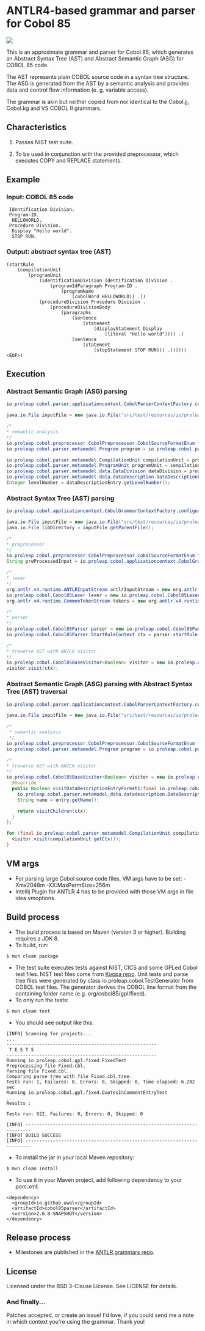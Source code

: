 ANTLR4-based grammar and parser for Cobol 85
============================================

<a href="https://travis-ci.org/uwol/cobol85parser"><img src="https://api.travis-ci.org/uwol/cobol85parser.png"></a>

This is an approximate grammar and parser for Cobol 85, which generates an 
Abstract Syntax Tree (AST) and Abstract Semantic Graph (ASG) for COBOL 85 code.

The AST represents plain COBOL source code in a syntax tree structure. 
The ASG is generated from the AST by a semantic analysis and provides data and control 
flow information (e. g. variable access).

The grammar is akin but neither copied from nor identical to the Cobol.jj, 
Cobol.kg and VS COBOL II grammars.


Characteristics
---------------

1. Passes NIST test suite.

2. To be used in conjunction with the provided preprocessor, which executes
   COPY and REPLACE statements.


Example
-------

### Input: COBOL 85 code

```
 Identification Division.
 Program-ID.
  HELLOWORLD.
 Procedure Division.
  Display "Hello world".
  STOP RUN.
```

### Output: abstract syntax tree (AST)

```
(startRule
	(compilationUnit
		(programUnit
			(identificationDivision Identification Division .
				(programIdParagraph Program-ID .
					(programName
						(cobolWord HELLOWORLD)) .))
			(procedureDivision Procedure Division .
				(procedureDivisionBody
					(paragraphs
						(sentence
							(statement
								(displayStatement Display
									(literal "Hello world")))) .)
						(sentence
							(statement
								(stopStatement STOP RUN))) .)))))) <EOF>)
```


Execution
---------

### Abstract Semantic Graph (ASG) parsing

```java
io.proleap.cobol.parser.applicationcontext.CobolParserContextFactory.configureDefaultApplicationContext();

java.io.File inputFile = new java.io.File("src/test/resources/io/proleap/cobol/gpl/parser/HelloWorld.cbl");

/*
* semantic analysis
*/
io.proleap.cobol.preprocessor.CobolPreprocessor.CobolSourceFormatEnum format = io.proleap.cobol.preprocessor.CobolPreprocessor.CobolSourceFormatEnum.TANDEM;
io.proleap.cobol.parser.metamodel.Program program = io.proleap.cobol.parser.applicationcontext.CobolParserContext.getInstance().getParserRunner().analyzeFile(inputFile, null, format);

io.proleap.cobol.parser.metamodel.CompilationUnit compilationUnit = program.getCompilationUnit("HelloWorld");
io.proleap.cobol.parser.metamodel.ProgramUnit programUnit = compilationUnit.getProgramUnit();
io.proleap.cobol.parser.metamodel.data.DataDivision dataDivision = programUnit.getDataDivision();
io.proleap.cobol.parser.metamodel.data.datadescription.DataDescriptionEntry dataDescriptionEntry = dataDivision.getWorkingStorageSection().getDataDescriptionEntry("ITEMS");
Integer levelNumber = dataDescriptionEntry.getLevelNumber();
```

### Abstract Syntax Tree (AST) parsing

```java
io.proleap.cobol.applicationcontext.CobolGrammarContextFactory.configureDefaultApplicationContext();

java.io.File inputFile = new java.io.File("src/test/resources/io/proleap/cobol/gpl/HelloWorld.cbl");
java.io.File libDirectory = inputFile.getParentFile();

/*
* preprocessor
*/
io.proleap.cobol.preprocessor.CobolPreprocessor.CobolSourceFormatEnum format = io.proleap.cobol.preprocessor.CobolPreprocessor.CobolSourceFormatEnum.FIXED;
String preProcessedInput = io.proleap.cobol.applicationcontext.CobolGrammarContext.getInstance().getCobolPreprocessor().process(inputFile, libDirectory, null, format);

/*
* lexer
*/
org.antlr.v4.runtime.ANTLRInputStream antlrInputStream = new org.antlr.v4.runtime.ANTLRInputStream(preProcessedInput);
io.proleap.cobol.Cobol85Lexer lexer = new io.proleap.cobol.Cobol85Lexer(antlrInputStream);
org.antlr.v4.runtime.CommonTokenStream tokens = new org.antlr.v4.runtime.CommonTokenStream(lexer);

/*
* parser
*/
io.proleap.cobol.Cobol85Parser parser = new io.proleap.cobol.Cobol85Parser(tokens);
io.proleap.cobol.Cobol85Parser.StartRuleContext ctx = parser.startRule();

/*
* traverse AST with ANTLR visitor
*/
io.proleap.cobol.Cobol85BaseVisitor<Boolean> visitor = new io.proleap.cobol.Cobol85BaseVisitor<Boolean>();
visitor.visit(ctx);
```

### Abstract Semantic Graph (ASG) parsing with Abstract Syntax Tree (AST) traversal

```java
io.proleap.cobol.parser.applicationcontext.CobolParserContextFactory.configureDefaultApplicationContext();

java.io.File inputFile = new java.io.File("src/test/resources/io/proleap/cobol/gpl/parser/HelloWorld.cbl");

/*
 * semantic analysis
 */
io.proleap.cobol.preprocessor.CobolPreprocessor.CobolSourceFormatEnum format = io.proleap.cobol.preprocessor.CobolPreprocessor.CobolSourceFormatEnum.TANDEM;
io.proleap.cobol.parser.metamodel.Program program = io.proleap.cobol.parser.applicationcontext.CobolParserContext.getInstance().getParserRunner().analyzeFile(inputFile, null, format);

/*
* traverse AST with ANTLR visitor
*/
io.proleap.cobol.Cobol85BaseVisitor<Boolean> visitor = new io.proleap.cobol.Cobol85BaseVisitor<Boolean>() {
  @Override
  public Boolean visitDataDescriptionEntryFormat1(final io.proleap.cobol.Cobol85Parser.DataDescriptionEntryFormat1Context ctx) {
    io.proleap.cobol.parser.metamodel.data.datadescription.DataDescriptionEntry entry = (io.proleap.cobol.parser.metamodel.data.datadescription.DataDescriptionEntry) io.proleap.cobol.parser.applicationcontext.CobolParserContext.getInstance().getASGElementRegistry().getASGElement(ctx);
    String name = entry.getName();

    return visitChildren(ctx);
  }
};

for (final io.proleap.cobol.parser.metamodel.CompilationUnit compilationUnit : program.getCompilationUnits()) {
  visitor.visit(compilationUnit.getCtx());
}
```


VM args
-------

* For parsing large Cobol source code files,  VM args have to be set: -Xmx2048m -XX:MaxPermSize=256m
* Intellij Plugin for ANTLR 4 has to be provided with those VM args in file idea.vmoptions.


Build process
-------------

* The build process is based on Maven (version 3 or higher). Building requires a JDK 8.
* To build, run:

```
$ mvn clean package
```

* The test suite executes tests against NIST, CICS and some GPLed Cobol test files. NIST test files come from [Koopa repo](https://github.com/goblindegook/Koopa/tree/master/testsuite/cobol85). Unit tests and parse tree files were generated by class io.proleap.cobol.TestGenerator from COBOL test files. The generator derives the COBOL line format from the containing folder name (e.g. org/cobol85/gpl/fixed).
* To only run the tests:

```
$ mvn clean test
```

* You should see output like this:

```
[INFO] Scanning for projects...
...
-------------------------------------------------------
 T E S T S
-------------------------------------------------------
Running io.proleap.cobol.gpl.fixed.FixedTest
Preprocessing file Fixed.cbl.
Parsing file Fixed.cbl.
Comparing parse tree with file Fixed.cbl.tree.
Tests run: 1, Failures: 0, Errors: 0, Skipped: 0, Time elapsed: 6.202 sec
Running io.proleap.cobol.gpl.fixed.QuotesInCommentEntryTest
...
Results :

Tests run: 622, Failures: 0, Errors: 0, Skipped: 0

[INFO] ------------------------------------------------------------------------
[INFO] BUILD SUCCESS
[INFO] ------------------------------------------------------------------------
```

* To install the jar in your local Maven repository:

```
$ mvn clean install
```

* To use it in your Maven project, add following dependency to your pom.xml:

```
<dependency>
  <groupId>io.github.uwol</groupId>
  <artifactId>cobol85parser</artifactId>
  <version>2.0.0-SNAPSHOT</version>
</dependency>
```


Release process
---------------

* Milestones are published in the [ANTLR grammars repo](https://github.com/antlr/grammars-v4).


License
-------

Licensed under the BSD 3-Clause License. See LICENSE for details.

### And finally...

Patches accepted, or create an issue!
I'd love, if you could send me a note in which context you're using the grammar. Thank you!
